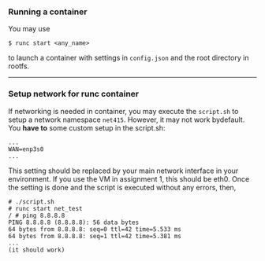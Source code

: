 ### Running a container

You may use
```
$ runc start <any_name>
```
to launch a container with settings in `config.json` and the root directory in rootfs.

---

### Setup network for runc container

If networking is needed in container, you may execute the `script.sh` to setup a network namespace `net415`.  However, it may not work bydefault.  You **have to** some custom setup in the script.sh:
```
...
WAN=enp3s0
...
```
This setting should be replaced by your main network interface in your environment.  If you use the VM in assignment 1, this should be eth0.  Once the setting is done and the script is executed without any errors, then,
```
# ./script.sh
# runc start net_test
/ # ping 8.8.8.8
PING 8.8.8.8 (8.8.8.8): 56 data bytes
64 bytes from 8.8.8.8: seq=0 ttl=42 time=5.533 ms
64 bytes from 8.8.8.8: seq=1 ttl=42 time=5.381 ms
...
(it should work)
```

